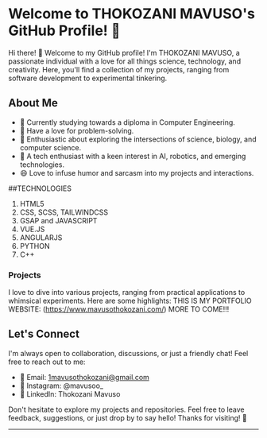 
# Welcome to THOKOZANI MAVUSO's GitHub Profile! 🎉

Hi there! 👋 Welcome to my GitHub profile! I'm THOKOZANI MAVUSO, a passionate individual with a love for all things science, technology, and creativity. Here, you'll find a collection of my projects, ranging from software development to experimental tinkering. 

## About Me

- 🌱 Currently studying towards a diploma in Computer Engineering.
- 🧠 Have a love for problem-solving.
- 🚀 Enthusiastic about exploring the intersections of science, biology, and computer science.
- 🤖 A tech enthusiast with a keen interest in AI, robotics, and emerging technologies.
- 😄 Love to infuse humor and sarcasm into my projects and interactions.

##TECHNOLOGIES
1. HTML5
2. CSS, SCSS, TAILWINDCSS
3. GSAP and JAVASCRIPT
4. VUE.JS
5. ANGULARJS
6. PYTHON
7. C++

### Projects

I love to dive into various projects, ranging from practical applications to whimsical experiments. Here are some highlights:
THIS IS MY PORTFOLIO WEBSITE: (https://www.mavusothokozani.com/)
MORE TO COME!!!

## Let's Connect

I'm always open to collaboration, discussions, or just a friendly chat! Feel free to reach out to me:

- 📧 Email: 1mavusothokozani@gmail.com
- 💬 Instagram: @mavusoo_
- 🔗 LinkedIn: Thokozani Mavuso

Don't hesitate to explore my projects and repositories. Feel free to leave feedback, suggestions, or just drop by to say hello! Thanks for visiting! 🚀

---
